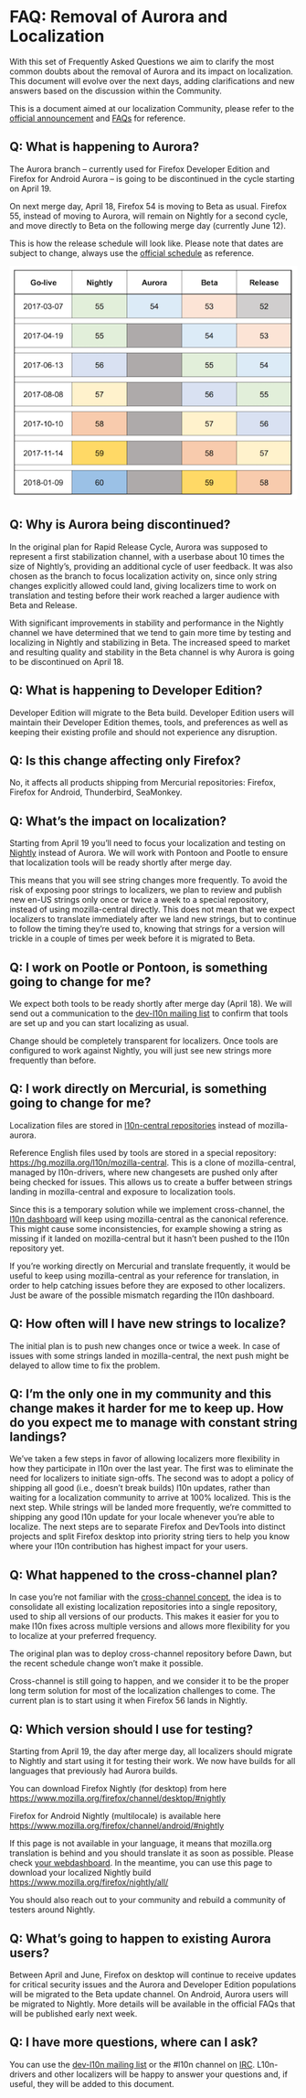 # FAQ: Removal of Aurora and Localization

With this set of Frequently Asked Questions we aim to clarify the most common doubts about the removal of Aurora and its impact on localization. This document will evolve over the next days, adding clarifications and new answers based on the discussion within the Community.

This is a document aimed at our localization Community, please refer to the [official announcement](https://hacks.mozilla.org/2017/04/simplifying-firefox-release-channels/) and [FAQs](http://release.mozilla.org/firefox/release/2017/04/17/Dawn-Project-FAQ.html) for reference.

## Q: What is happening to Aurora?

The Aurora branch – currently used for Firefox Developer Edition and Firefox for Android Aurora – is going to be discontinued in the cycle starting on April 19.

On next merge day, April 18, Firefox 54 is moving to Beta as usual. Firefox 55, instead of moving to Aurora, will remain on Nightly for a second cycle, and move directly to Beta on the following merge day (currently June 12).

This is how the release schedule will look like. Please note that dates are subject to change, always use the [official schedule](https://wiki.mozilla.org/RapidRelease/Calendar) as reference.

![Release schedule](/assets/images/aurora/release_schedule_2017.png)

## Q: Why is Aurora being discontinued?

In the original plan for Rapid Release Cycle, Aurora was supposed to represent a first stabilization channel, with a userbase about 10 times the size of Nightly’s, providing an additional cycle of user feedback. It was also chosen as the branch to focus localization activity on, since only string changes explicitly allowed could land, giving localizers time to work on translation and testing before their work reached a larger audience with Beta and Release.

With significant improvements in stability and performance in the Nightly channel we have determined that we tend to gain more time by testing and localizing in Nightly and stabilizing in Beta. The increased speed to market and resulting quality and stability in the Beta channel is why Aurora is going to be discontinued on April 18.

## Q: What is happening to Developer Edition?

Developer Edition will migrate to the Beta build. Developer Edition users will maintain their Developer Edition themes, tools, and preferences as well as keeping their existing profile and should not experience any disruption.

## Q: Is this change affecting only Firefox?

No, it affects all products shipping from Mercurial repositories: Firefox, Firefox for Android, Thunderbird, SeaMonkey.

## Q: What’s the impact on localization?

Starting from April 19 you’ll need to focus your localization and testing on [Nightly](https://wiki.mozilla.org/Nightly) instead of Aurora. We will work with Pontoon and Pootle to ensure that localization tools will be ready shortly after merge day.

This means that you will see string changes more frequently. To avoid the risk of exposing poor strings to localizers, we plan to review and publish new en-US strings only once or twice a week to a special repository, instead of using mozilla-central directly. This does not mean that we expect localizers to translate immediately after we land new strings, but to continue to follow the timing they’re used to, knowing that strings for a version will trickle in a couple of times per week before it is migrated to Beta.

## Q: I work on Pootle or Pontoon, is something going to change for me?

We expect both tools to be ready shortly after merge day (April 18). We will send out a communication to the [dev-l10n mailing list](https://lists.mozilla.org/listinfo/dev-l10n) to confirm that tools are set up and you can start localizing as usual.

Change should be completely transparent for localizers. Once tools are configured to work against Nightly, you will just see new strings more frequently than before.

## Q: I work directly on Mercurial, is something going to change for me?

Localization files are stored in [l10n-central repositories](https://hg.mozilla.org/l10n-central/) instead of mozilla-aurora.

Reference English files used by tools are stored in a special repository: https://hg.mozilla.org/l10n/mozilla-central. This is a clone of mozilla-central, managed by l10n-drivers, where new changesets are pushed only after being checked for issues.
This allows us to create a buffer between strings landing in mozilla-central and exposure to localization tools.

Since this is a temporary solution while we implement cross-channel, the [l10n dashboard](https://l10n.mozilla.org/) will keep using mozilla-central as the canonical reference. This might cause some inconsistencies, for example showing a string as missing if it landed on mozilla-central but it hasn’t been pushed to the l10n repository yet.

If you’re working directly on Mercurial and translate frequently, it would be useful to keep using mozilla-central as your reference for translation, in order to help catching issues before they are exposed to other localizers. Just be aware of the possible mismatch regarding the l10n dashboard.

## Q: How often will I have new strings to localize?

The initial plan is to push new changes once or twice a week. In case of issues with some strings landed in mozilla-central, the next push might be delayed to allow time to fix the problem.

## Q: I’m the only one in my community and this change makes it harder for me to keep up. How do you expect me to manage with constant string landings?

We’ve taken a few steps in favor of allowing localizers more flexibility in how they participate in l10n over the last year. The first was to eliminate the need for localizers to initiate sign-offs. The second was to adopt a policy of shipping all good (i.e., doesn’t break builds) l10n updates, rather than waiting for a localization community to arrive at 100% localized. This is the next step. While strings will be landed more frequently, we’re committed to shipping any good l10n update for your locale whenever you’re able to localize. The next steps are to separate Firefox and DevTools into distinct projects and split Firefox desktop into priority string tiers to help you know where your l10n contribution has highest impact for your users.

## Q: What happened to the cross-channel plan?

In case you’re not familiar with the [cross-channel concept](https://blog.mozilla.org/l10n/2016/06/17/mozlondon-localization-sessions/), the idea is to consolidate all existing localization repositories into a single repository, used to ship all versions of our products. This makes it easier for you to make l10n fixes across multiple versions and allows more flexibility for you to localize at your preferred frequency.

The original plan was to deploy cross-channel repository before Dawn, but the recent schedule change won’t make it possible.

Cross-channel is still going to happen, and we consider it to be the proper long term solution for most of the localization challenges to come. The current plan is to start using it when Firefox 56 lands in Nightly.

## Q: Which version should I use for testing?

Starting from April 19, the day after merge day, all localizers should migrate to Nightly and start using it for testing their work. We now have builds for all languages that previously had Aurora builds.

You can download Firefox Nightly (for desktop) from here
https://www.mozilla.org/firefox/channel/desktop/#nightly

Firefox for Android Nightly (multilocale) is available here
https://www.mozilla.org/firefox/channel/android/#nightly

If this page is not available in your language, it means that mozilla.org translation is behind and you should translate it as soon as possible. Please check [your webdashboard](https://l10n.mozilla-community.org/webdashboard/). In the meantime, you can use this page to download your localized Nightly build
https://www.mozilla.org/firefox/nightly/all/

You should also reach out to your community and rebuild a community of testers around Nightly.

## Q: What’s going to happen to existing Aurora users?

Between April and June, Firefox on desktop will continue to receive updates for critical security issues and the Aurora and Developer Edition populations will be migrated to the Beta update channel. On Android, Aurora users will be migrated to Nightly. More details will be available in the official FAQs that will be published early next week.

## Q: I have more questions, where can I ask?

You can use the [dev-l10n mailing list](https://lists.mozilla.org/listinfo/dev-l10n) or the #l10n channel on [IRC](https://wiki.mozilla.org/IRC). L10n-drivers and other localizers will be happy to answer your questions and, if useful, they will be added to this document.

